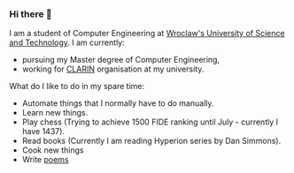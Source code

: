 ### Hi there 👋

I am a student of Computer Engineering at <a href="https://pwr.edu.pl/"> Wroclaw's University of Science and Technology</a>. I am currently:
 - pursuing my Master degree of Computer Engineering,
 - working for <a href="https://clarin.biz/">CLARIN</a> organisation at my university.   
 
What do I like to do in my spare time:
 - Automate things that I normally have to do manually.
 - Learn new things.
 - Play chess (Trying to achieve 1500 FIDE ranking until July - currently I have 1437).
 - Read books (Currently I am reading Hyperion series by Dan Simmons).
 - Cook new things 
 - Write <a href="https://docentszachista.github.io/poems/">poems</a>

<!-- Below you can find some stats about me:  -->
<!-- 
<a href="https://github.com/anuraghazra/github-readme-stats">
  <img align="center" src="https://github-readme-stats.vercel.app/api?username=DocentSzachista&theme=dark"  />
</a> -->
<!-- <a href="https://github.com/anuraghazra/github-readme-stats" >
  <img align="center" src="https://github-readme-stats.vercel.app/api/top-langs/?username=DocentSzachista&hide=PHP,javascript,Jupyter Notebook&layout=compact&theme=dark" width="410"/>
</a> -->
